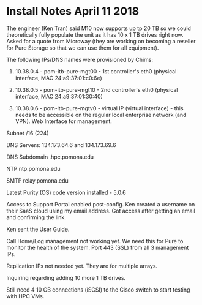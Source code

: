 # Install Notes April 11 2018

The engineer (Ken Tran) said M10 now supports up tp 20 TB so we could theoretically fully populate the unit as it has 10 x 1 TB drives right now. Asked for a quote from Microway 
(they are working on becoming a reseller for Pure Storage so that we can use them for all equipment).

The following IPs/DNS names were provisioned by Chims:

1) 10.38.0.4 - pom-itb-pure-mgt00 - 1st controller's eth0 (physical interface, MAC 24:a9:37:01:c0:6e)

2) 10.38.0.5 - pom-itb-pure-mgt10 - 2nd controller's eth0 (physical interface, MAC 24:a9:37:01:30:40)

3) 10.38.0.6 - pom-itb-pure-mgtv0 - virtual IP (virtual interface) - this needs to be accessible on the regular local enterprise network (and VPN). Web Interface for management.

Subnet /16 (224)

DNS Servers: 134.173.64.6 and 134.173.69.6

DNS Subdomain .hpc.pomona.edu

NTP ntp.pomona.edu

SMTP relay.pomona.edu

Latest Purity (OS) code version installed - 5.0.6

Access to Support Portal enabled post-config. Ken created a username on their SaaS cloud using my email address. Got access after getting an email and confirming the link.

Ken sent the User Guide.

Call Home/Log management not working yet. We need this for Pure to monitor the health of the system. Port 443 (SSL) from all 3 management IPs.

Replication IPs not needed yet. They are for multiple arrays.

Inquiring regarding adding 10 more 1 TB drives.

Still need 4 10 GB connections (iSCSI) to the Cisco switch to start testing with HPC VMs.
